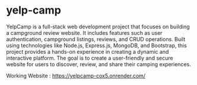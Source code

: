 # yelp-camp

YelpCamp is a full-stack web development project that focuses on building a campground review website. It includes features such as user authentication, campground
listings, reviews, and CRUD operations. Built using technologies like Node.js, Express.js, MongoDB, and Bootstrap, this project provides a hands-on experience in
creating a dynamic and interactive platform. The goal is to create a user-friendly and secure website for users to discover, review, and share their camping
experiences.

Working Website : https://yelpcamp-cox5.onrender.com/
